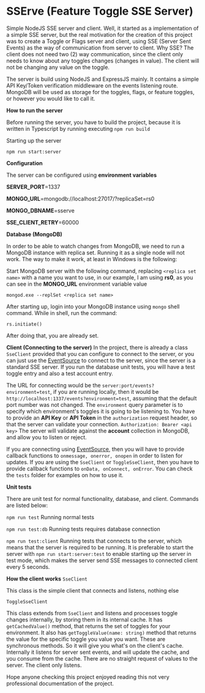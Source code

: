 # SSErve (Feature Toggle SSE Server)
Simple NodeJS SSE server and client.  Well, it started as a implementation of a simple SSE server, but the real motivation for the creation of this project was to create a Toggle or Flags server and client, using SSE (Server Sent Events) as the way of communication from server to client.  Why SSE?  The client does not need two (2) way communication, since the client only needs to know about any toggles changes (changes in value).  The client will not be changing any value on the toggle.

The server is build using NodeJS and ExpressJS mainly.  It contains a simple API Key/Token verification middleware on the events listening route. MongoDB will be used as storage for the toggles, flags, or feature toggles, or however you would like to call it.

**How to run the server**

Before running the server, you have to build the project, because it is written in Typescript by running executing
```npm run build```

Starting up the server

```npm run start:server```

**Configuration**

The server can be configured using **environment variables**

**SERVER_PORT**=1337

**MONGO_URL**=mongodb://localhost:27017/?replicaSet=rs0

**MONGO_DBNAME**=sserve

**SSE_CLIENT_RETRY**=60000


**Database (MongoDB)**

In order to be able to watch changes from MongoDB, we need to run a MongoDB instance with replica set.  Running it as a single node will not work.  The way to make it work, at least in Windows is the following:

Start MongoDB server with the following command, replacing ```<replica set name>``` with a name you want to use, in our example, I am using **rs0**, as you can see in the **MONGO_URL** environment variable value

```mongod.exe --replSet <replica set name>```

After starting up, login into your MongoDB instance using ```mongo``` shell command.  While in shell, run the command:

```rs.initiate()```

After doing that, you are already set.


**Client (Connecting to the server)**
In the project, there is already a class ```SseClient``` provided that you can configure to connect to the server, or you can just use the [EventSource](https://developer.mozilla.org/en-US/docs/Web/API/EventSource) to connect to the server, since the server is a standard SSE server.  If you run the database unit tests, you will have a test toggle entry and also a test account entry.

The URL for connecting would be the ```server:port/events?environment=test```, if you are running locally, then it would be ```http://localhost:1337/events?environment=test```, assuming that the default port number was not changed.  The ```environment``` query parameter is to specify which environment's toggles it is going to be listening to.  You have to provide an **API Key** or **API Token** in the ```authorization``` request header, so that the server can validate your connection.  ```Authorization: Bearer <api key>```  The server will validate against the **account** collection in MongoDB, and allow you to listen or reject.

If you are connecting using [EventSource](https://developer.mozilla.org/en-US/docs/Web/API/EventSource), then you will have to provide callback functions to ```onmessage, onerror, onopen``` in order to listen for updates.  If you are using the ```SseClient``` or ```ToggleSseClient```, then you have to provide callback functions to ```onData, onConnect, onError```.  You can check the ```tests``` folder for examples on how to use it.


**Unit tests**

There are unit test for normal functionality, database, and client.  Commands are listed below:

```npm run test``` Running normal tests

```npm run test:db```  Running tests requires database connection

```npm run test:client```  Running tests that connects to the server, which means that the server is required to be running.  It is preferable to start the server with ```npm run start:server:test``` to enable starting up the server in test mode, which makes the server send SSE messages to connected client every 5 seconds.


**How the client works**
```SseClient```

This class is the simple client that connects and listens, nothing else

```ToggleSseClient```

This class extends from ```SseClient``` and listens and processes toggle changes internally, by storing them in its internal cache.  It has ```getCachedValue()``` method, that returns the set of toggles for your environment.  It also has ```getToggleValue(name: string)``` method that returns the value for the specific toggle you value you want.  These are synchronous methods.  So it will give you what's on the client's cache.  Internally it listens for server sent events, and will update the cache, and you consume from the cache.  There are no straight request of values to the server.  The client only listens.


Hope anyone checking this project enjoyed reading this not very professional documentation of the project.
